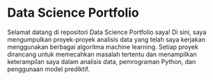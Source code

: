 # Data Science Portfolio

Selamat datang di repositori Data Science Portfolio saya! Di sini, saya mengumpulkan proyek-proyek analisis data yang telah saya kerjakan menggunakan berbagai algoritma machine learning. Setiap proyek dirancang untuk memecahkan masalah tertentu dan menampilkan keterampilan saya dalam analisis data, pemrograman Python, dan penggunaan model prediktif.

